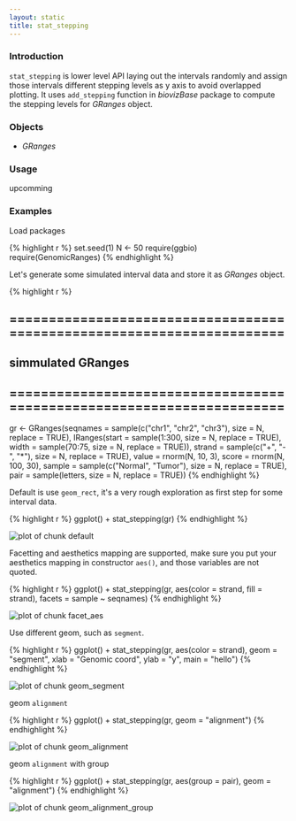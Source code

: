 ```yaml
---
layout: static
title: stat_stepping
---
```





### Introduction

`stat_stepping` is lower level API laying out the intervals randomly and assign
those intervals different stepping levels as y axis to avoid overlapped
plotting. It uses `add_stepping` function in *biovizBase* package to compute the
stepping levels for *GRanges* object.

### Objects
  * *GRanges*
  
### Usage
  upcomming

### Examples
Load packages


{% highlight r %}
set.seed(1)
N <- 50
require(ggbio)
require(GenomicRanges)
{% endhighlight %}



  
  Let's generate some simulated interval data and store it as *GRanges* object.


{% highlight r %}
## ======================================================================
## simmulated GRanges
## ======================================================================
gr <- GRanges(seqnames = sample(c("chr1", "chr2", "chr3"), size = N, 
    replace = TRUE), IRanges(start = sample(1:300, size = N, replace = TRUE), 
    width = sample(70:75, size = N, replace = TRUE)), strand = sample(c("+", 
    "-", "*"), size = N, replace = TRUE), value = rnorm(N, 10, 3), score = rnorm(N, 
    100, 30), sample = sample(c("Normal", "Tumor"), size = N, replace = TRUE), 
    pair = sample(letters, size = N, replace = TRUE))
{% endhighlight %}





Default is use `geom_rect`, it's a very rough exploration as first step for some interval data.



{% highlight r %}
ggplot() + stat_stepping(gr)
{% endhighlight %}

![plot of chunk default](stat_stepping-default.png) 


Facetting and aesthetics mapping are supported, make sure you put your
aesthetics mapping in constructor `aes()`, and those variables are not quoted.



{% highlight r %}
ggplot() + stat_stepping(gr, aes(color = strand, fill = strand), 
    facets = sample ~ seqnames)
{% endhighlight %}

![plot of chunk facet_aes](stat_stepping-facet_aes.png) 


Use different geom, such as `segment`.


{% highlight r %}
ggplot() + stat_stepping(gr, aes(color = strand), geom = "segment", 
    xlab = "Genomic coord", ylab = "y", main = "hello")
{% endhighlight %}

![plot of chunk geom_segment](stat_stepping-geom_segment.png) 


geom `alignment`


{% highlight r %}
ggplot() + stat_stepping(gr, geom = "alignment")
{% endhighlight %}

![plot of chunk geom_alignment](stat_stepping-geom_alignment.png) 


geom `alignment` with group 


{% highlight r %}
ggplot() + stat_stepping(gr, aes(group = pair), geom = "alignment")
{% endhighlight %}

![plot of chunk geom_alignment_group](stat_stepping-geom_alignment_group.png) 


